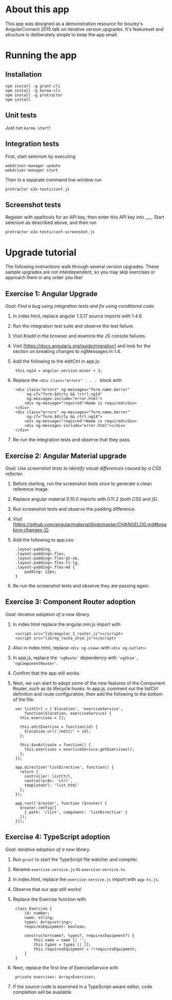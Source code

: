 # About this app

This app was designed as a demonstration resource for bourey's AngularConnect 2015 talk on iterative 
version upgrades.  It's featureset and structure is deliberately simple to keep the app small.


# Running the app

## Installation

```
npm install -g grunt-cli
npm install -g karma-cli
npm install -g protractor
npm install
```

## Unit tests

Just run `karma start`!

## Integration tests

First, start selenium by executing

```
webdriver-manager update
webdriver-manager start
```

Then in a separate command line window run 
```
protractor e2e-tests/conf.js
```

## Screenshot tests

Register with applitools for an API key, then enter this API key into ___.  Start selenium as
described above, and then run
```
protractor e2e-tests/conf-screenshot.js
```

# Upgrade tutorial

The following instructions walk through several version upgrades.  These sample 
upgrades are not interdependent, so you may skip exercises or approach them in 
any order you like!


## Exercise 1: Angular Upgrade

*Goal: Find a bug using integration tests and fix using conditional code.*

1. In index.html, replace angular 1.3.17 source imports with 1.4.6.

2. Run the integration test suite and observe the test failure.

3. Visit #/add in the browser and examine the JS console failures.

4. Visit [https://docs.angularjs.org/guide/migration] and look for the section 
on breaking changes
to ngMessages in 1.4.

5. Add the following to the editCtrl in app.js:

        this.ng14 = angular.version.minor > 3;

6. Replace the ```<div class="errors" . . . ``` block with 

        <div class="errors" ng-messages="form.name.$error" 
             ng-if="form.$dirty && !ctrl.ng14" 
             ng-messages-include="error.html">
        	<div ng-message="required">Name is required</div>
        </div>        
        <div class="errors" ng-messages="form.name.$error" 
             ng-if="form.$dirty && ctrl.ng14">
        	<div ng-message="required">Name is required</div>
        	<div ng-messages-include="error.html"></div>
        </div>

7. Re-run the integration tests and observe that they pass.


## Exercise 2: Angular Material upgrade

*Goal: Use screenshot tests to identify visual differences caused by a CSS 
refactor.*

1. Before starting, run the screenshot tests once to generate a clean reference 
image.

2. Replace angular material 0.10.0 imports with 0.11.2 (both CSS and jS).

3. Run screenshot tests and observe the padding difference.

4. Visit [https://github.com/angular/material/blob/master/CHANGELOG.md#breaking-changes-2].

5. Add the following to app.css:

        .layout-padding, 
        .layout-padding>.flex, 
        .layout-padding>.flex-gt-sm, 
        .layout-padding>.flex-lt-lg, 
        .layout-padding>.flex-md {
        	padding: 12px;
        }

6. Re-run the screenshot tests and observe they are passing again.


## Exercise 3: Component Router adoption

*Goal: iterative adoption of a new library.*

1. In index.html replace the angular.min.js import with

        <script src="lib/angular_1_router.js"></script>
        <script src="lib/ng_route_shim.js"></script>

2. Also in index.html, replace `<div ng-view>` with `<div ng-outlet>`.

3. In app.js, replace the `'ngRoute'` dependency with `'ngShim', 
'ngComponentRouter'`.

4. Confirm that the app still works.

5. Next, we can start to adopt some of the new features of the Component Router,
such as its lifecycle hooks.  In app.js, comment out the listCtrl definition and
route configuration, then add the following to the bottom of the file:

        var listCtrl = ['$location', 'exerciseService', 
            function($location, exerciseService) {
          this.exercises = [];

          this.editExercise = function(id) {
            $location.url('/edit/' + id);
          };
            
          this.$onActivate = function() {
            this.exercises = exerciseService.getExercises();
          };
        }];
        
        app.directive('listDirective', function() {
          return {
            controller: listCtrl,
            controllerAs: 'ctrl',
            templateUrl: 'list.html'
          };
        });
        
        app.run(['$router', function ($router) {
          $router.config([
            { path: '/list', component: 'listDirective' }
          ]);
        }]);


## Exercise 4: TypeScript adoption

*Goal: iterative adoption of a new library.*

1. Run `grunt` to start the TypeScript file watcher and compiler.

2. Rename `exercise-service.js` to `exercise-service.ts`.  

3. In index.html, replace the `exercise-service.js` import with `app-ts.js`.

4. Observe that our app still works!

5. Replace the Exercise function with

        class Exercise {
            id: number;
            name: string;
            types: Array<string>;
            requiresEquipment: boolean;
        
            constructor(name?, types?, requiresEquipment?) {
                this.name = name || '';
                this.types = types || [];
                this.requiresEquipment = !!requiresEquipment;
            }
        }

6. Next, replace the first line of ExerciseService with

        private exercises: Array<Exercise>;

7.  If the source code is examined in a TypeScript-aware editor, code completion 
will be available.
